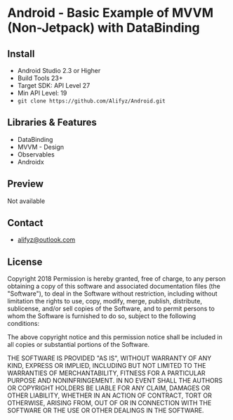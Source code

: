 # Android - Basic Example of MVVM (Non-Jetpack) with DataBinding

## Install

* Android Studio 2.3 or Higher
* Build Tools 23+
* Target SDK: API Level 27
* Min API Level: 19
* ``` git clone https://github.com/Alifyz/Android.git ```

## Libraries & Features

* DataBinding
* MVVM - Design
* Observables 
* Androidx

## Preview
Not available

## Contact

* alifyz@outlook.com

## License

Copyright 2018 
Permission is hereby granted, free of charge, to any person obtaining a copy of this software and associated documentation files (the "Software"), to deal in the Software without restriction, including without limitation the rights to use, copy, modify, merge, publish, distribute, sublicense, and/or sell copies of the Software, and to permit persons to whom the Software is furnished to do so, subject to the following conditions:

The above copyright notice and this permission notice shall be included in all copies or substantial portions of the Software.

THE SOFTWARE IS PROVIDED "AS IS", WITHOUT WARRANTY OF ANY KIND, EXPRESS OR IMPLIED, INCLUDING BUT NOT LIMITED TO THE WARRANTIES OF MERCHANTABILITY, FITNESS FOR A PARTICULAR PURPOSE AND NONINFRINGEMENT. IN NO EVENT SHALL THE AUTHORS OR COPYRIGHT HOLDERS BE LIABLE FOR ANY CLAIM, DAMAGES OR OTHER LIABILITY, WHETHER IN AN ACTION OF CONTRACT, TORT OR OTHERWISE, ARISING FROM, OUT OF OR IN CONNECTION WITH THE SOFTWARE OR THE USE OR OTHER DEALINGS IN THE SOFTWARE.
